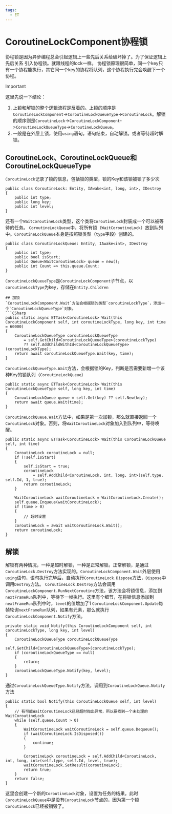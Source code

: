 ```yaml
---
tags:
  - ET
---
```

# CoroutineLockComponent协程锁
协程锁是因为异步编程总会引起逻辑上一些先后关系给破坏掉了。为了保证逻辑上先后关系 引入协程锁。就跟线程的lock一样。
协程锁原理很简单，同一个key只有一个协程能执行，其它同一个key的协程将队列，这个协程执行完会唤醒下一个协程。

>[!Important]
>这里先说一下结论：
>1. 上锁和解锁的整个逻辑流程是反着的。上锁的顺序是`CoroutineLockComponent`->`CoroutineLockQueueType`->`CoroutineLock`。解锁的顺序则是`CoroutineLock`->`CoroutineLockComponent`->`CoroutineLockQueueType`->`CoroutineLockQueue`。
>2. 一般是在外层上锁，使用`using`语句。语句结束，自动解锁。或者等待超时解锁。

## CoroutineLock、CoroutineLockQueue和CoroutineLockQueueType
`CoroutineLock`记录了锁的信息，包括锁的类型，锁的Key和该锁被锁了多少次
```CSharp
public class CoroutineLock: Entity, IAwake<int, long, int>, IDestroy
{
    public int type;
    public long key;
    public int level;
}
```
还有一个`WaitCoroutineLock`类型，这个类将`CoroutineLock`封装成一个可以被等待的任务。
`CoroutineLockQueue`中，将所有锁（`WaitCoroutineLock`）放到队列中。`CoroutineLockQueue`本身是按照锁类型（`type`字段）创建的。
```CSharp
public class CoroutineLockQueue: Entity, IAwake<int>, IDestroy
{
    public int type;
    public bool isStart;
    public Queue<WaitCoroutineLock> queue = new();
    public int Count => this.queue.Count;
}
```
`CoroutineLockQueueType`是`CoroutineLockComponent`子节点，以`coroutineLockType`为key，存储在`Entity.Children`
```CSharp
## 加锁
`CoroutineLockComponent.Wait`方法会根据锁的类型`coroutineLockType`，添加一个`CoroutineLockQueueType`对象。
```CSharp
public static async ETTask<CoroutineLock> Wait(this CoroutineLockComponent self, int coroutineLockType, long key, int time = 60000)
{
    CoroutineLockQueueType coroutineLockQueueType 
        = self.GetChild<CoroutineLockQueueType>(coroutineLockType) 
        ?? self.AddChildWithId<CoroutineLockQueueType>(coroutineLockType);
    return await coroutineLockQueueType.Wait(key, time);
}
```
`CoroutineLockQueueType.Wait`方法，会根据锁的Key，判断是否需要新增一个该种Key的锁队列（`CoroutineLockQueue`）
```CSharp
public static async ETTask<CoroutineLock> Wait(this CoroutineLockQueueType self, long key, int time)
{
    CoroutineLockQueue queue = self.Get(key) ?? self.New(key);
    return await queue.Wait(time);
}
```
`CoroutineLockQueue.Wait`方法中，如果是第一次加锁，那么就直接返回一个`CoroutineLock`对象。否则，将`WaitCoroutineLock`对象加入到队列中，等待唤醒。
```CSharp
public static async ETTask<CoroutineLock> Wait(this CoroutineLockQueue self, int time)
{
    CoroutineLock coroutineLock = null;
    if (!self.isStart)
    {
        self.isStart = true;
        coroutineLock 
            = self.AddChild<CoroutineLock, int, long, int>(self.type, self.Id, 1, true);
        return coroutineLock;
    }

    WaitCoroutineLock waitCoroutineLock = WaitCoroutineLock.Create();
    self.queue.Enqueue(waitCoroutineLock);
    if (time > 0)
    {
        // 超时设置
    }
    coroutineLock = await waitCoroutineLock.Wait();
    return coroutineLock;
}
```
## 解锁
解锁有两种情况，一种是超时解锁，一种是正常解锁。正常解锁，是通过`CoroutineLock.Destroy`方法实现的。`CoroutineLockComponent.Wait`外层使用`using`语句，语句执行完毕后，自动执行`CoroutineLock.Dispose`方法，`Dispose`中调用`Destroy`方法。
`CoroutineLock.Destroy`方法会调用`CoroutineLockComponent.RunNextCoroutine`方法，该方法会将锁信息，添加到`nextFrameRun`队列中，等待下一帧执行。这里有个细节，在将锁信息添加到`nextFrameRun`队列中时，`level`的值增加了1
`CoroutineLockComponent.Update`每帧轮询`nextFrameRun`队列，如果有元素，那么就执行`CoroutineLockComponent.Notify`方法。
```CSharp
private static void Notify(this CoroutineLockComponent self, int coroutineLockType, long key, int level)
{
    CoroutineLockQueueType coroutineLockQueueType 
                                    = self.GetChild<CoroutineLockQueueType>(coroutineLockType);
    if (coroutineLockQueueType == null)
    {
        return;
    }
    coroutineLockQueueType.Notify(key, level);
}
```
通过`CoroutineLockQueueType.Notify`方法，调用到`CoroutineLockQueue.Notify`方法
```CSharp
public static bool Notify(this CoroutineLockQueue self, int level)
{
    // 有可能WaitCoroutineLock已经超时抛出异常，所以要找到一个未处理的WaitCoroutineLock
    while (self.queue.Count > 0)
    {
        WaitCoroutineLock waitCoroutineLock = self.queue.Dequeue();
        if (waitCoroutineLock.IsDisposed())
        {
            continue;
        }

        CoroutineLock coroutineLock = self.AddChild<CoroutineLock, int, long, int>(self.type, self.Id, level, true);
        waitCoroutineLock.SetResult(coroutineLock);
        return true;
    }
    return false;
}
```
这里会创建一个新的`CoroutineLock`对象，设置为任务的结果。此时`CoroutineLockQueue`中是没有`CoroutineLock`节点的，因为第一个锁`CoroutineLock`已经被销毁了。


